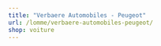 ```yaml
---
title: "Verbaere Automobiles - Peugeot"
url: /lomme/verbaere-automobiles-peugeot/
shop: voiture
---
```

